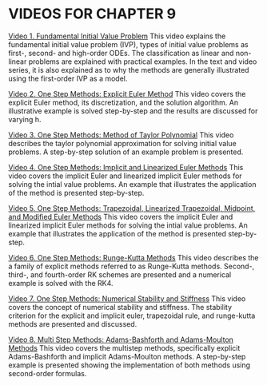 #  VIDEOS FOR CHAPTER 9

[Video 1. Fundamental Initial Value Problem](https://youtu.be/wturVK8IdkE) This video explains the fundamental initial value problem (IVP), types of initial value problems as first-, second- and high-order ODEs. The classification as linear and non-linear problems are explained with practical examples. In the text and video series, it is also explained as to why the methods are generally illustrated using the first-order IVP as a model.

[Video 2. One Step Methods: Explicit Euler Method](https://youtu.be/LKAEhh0-oj8) This video covers the explicit Euler method, its discretization, and the solution algorithm. An illustrative example is solved step-by-step and the results are discussed for varying h.

[Video 3. One Step Methods: Method of Taylor Polynomial](https://youtu.be/3UKCFFHYwPU) This video describes the taylor polynomial approximation for solving initial value problems. A step-by-step solution of an example problem is presented.

[Video 4. One Step Methods: Implicit and Linearized Euler Methods](https://youtu.be/1vpJoTgDHCk) This video covers the implicit Euler and linearized implicit Euler methods for solving the intial value problems. An example that illustrates the application of the method is presented step-by-step.

[Video 5. One Step Methods: Trapezoidal, Linearized Trapezoidal, Midpoint, and Modified Euler Methods](https://youtu.be/io2lq9DOTZs) This video covers the implicit Euler and linearized implicit Euler methods for solving the intial value problems. An example that illustrates the application of the method is presented step-by-step.

[Video 6. One Step Methods: Runge-Kutta Methods](https://youtu.be/LPqqpLKPJH0) This video describes the a family of explicit methods referred to as Runge-Kutta methods. Second-, third-, and fourth-order RK schemes are presented and a numerical example is solved with the RK4.

[Video 7. One Step Methods: Numerical Stability and Stiffness](https://youtu.be/yABmV2qnzcg) This video covers the concept of numerical stability and stiffness. The stability criterion for the explicit and implicit euler, trapezoidal rule, and runge-kutta methods are presented and discussed. 

[Video 8. Multi Step Methods: Adams-Bashforth and Adams-Moulton Methods](https://youtu.be/6nCA0K3ARo8) This video covers the multistep methods, specifically explicit Adams-Bashforth and implicit Adams-Moulton methods. A step-by-step example is presented showing the implementation of both methods using second-order formulas.
